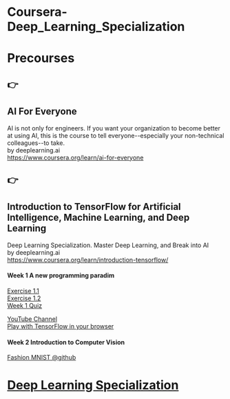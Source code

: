 # Coursera-Deep_Learning_Specialization 

# Precourses

## :point_right:  
## AI For Everyone  
AI is not only for engineers. If you want your organization to become better at using AI, this is the course to tell everyone--especially your non-technical colleagues--to take.  
by deeplearning.ai  
https://www.coursera.org/learn/ai-for-everyone

## :point_right:  
## Introduction to TensorFlow for Artificial Intelligence, Machine Learning, and Deep Learning
Deep Learning Specialization. Master Deep Learning, and Break into AI  
by deeplearning.ai  
https://www.coursera.org/learn/introduction-tensorflow/

#### Week 1 A new programming paradim  
[Exercise 1.1](https://github.com/Nov05/Coursera-Deep_Learning_Specialization/blob/master/Colab1_for_deeplearn.ipynb)  
[Exercise 1.2](https://github.com/Nov05/Coursera-Deep_Learning_Specialization/blob/master/Exercise_1_House_Prices_Question.ipynb)  
[Week 1 Quiz](https://github.com/Nov05/Coursera-Deep_Learning_Specialization/blob/master/Week%201%20Quiz.pdf)  

[YouTube Channel](https://www.youtube.com/tensorflow)  
[Play with TensorFlow in your browser](http://playground.tensorflow.org/)  

#### Week 2 Introduction to Computer Vision  
[Fashion MNIST @github](https://github.com/zalandoresearch/fashion-mnist)  
 
# [Deep Learning Specialization](https://www.coursera.org/specializations/deep-learning)  

